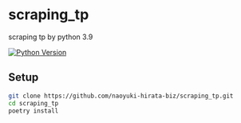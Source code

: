 # scraping_tp

scraping tp by python 3.9  

[![Python Version](https://img.shields.io/badge/python-3.9-brightgreen.svg)](https://python.org)

## Setup

```bash
git clone https://github.com/naoyuki-hirata-biz/scraping_tp.git
cd scraping_tp
poetry install
```
